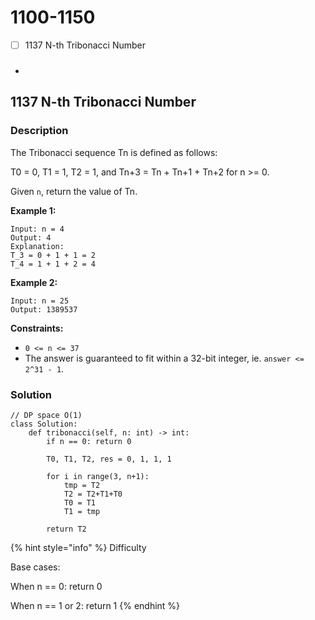 # 1100-1150

* [ ] 1137 N-th Tribonacci Number
* ###

## 1137 N-th Tribonacci Number

### Description

The Tribonacci sequence Tn is defined as follows:

T0 = 0, T1 = 1, T2 = 1, and Tn+3 = Tn + Tn+1 + Tn+2 for n >= 0.

Given `n`, return the value of Tn.

**Example 1:**

```
Input: n = 4
Output: 4
Explanation:
T_3 = 0 + 1 + 1 = 2
T_4 = 1 + 1 + 2 = 4
```

**Example 2:**

```
Input: n = 25
Output: 1389537
```

**Constraints:**

* `0 <= n <= 37`
* The answer is guaranteed to fit within a 32-bit integer, ie. `answer <= 2^31 - 1`.

### Solution

```
// DP space O(1)
class Solution:
    def tribonacci(self, n: int) -> int:
        if n == 0: return 0
        
        T0, T1, T2, res = 0, 1, 1, 1
        
        for i in range(3, n+1):
            tmp = T2
            T2 = T2+T1+T0
            T0 = T1
            T1 = tmp
        
        return T2
```

{% hint style="info" %}
Difficulty

Base cases:

When n == 0: return 0

When n == 1 or 2: return 1
{% endhint %}
